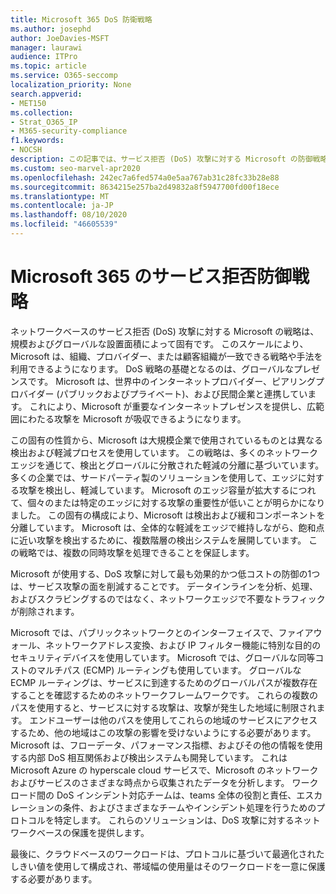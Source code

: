 ```yaml
---
title: Microsoft 365 DoS 防衛戦略
ms.author: josephd
author: JoeDavies-MSFT
manager: laurawi
audience: ITPro
ms.topic: article
ms.service: O365-seccomp
localization_priority: None
search.appverid:
- MET150
ms.collection:
- Strat_O365_IP
- M365-security-compliance
f1.keywords:
- NOCSH
description: この記事では、サービス拒否 (DoS) 攻撃に対する Microsoft の防御戦略の概要について説明します。
ms.custom: seo-marvel-apr2020
ms.openlocfilehash: 242ec7a6fed574a0e5aa767ab31c28fc33b28e88
ms.sourcegitcommit: 8634215e257ba2d49832a8f5947700fd00f18ece
ms.translationtype: MT
ms.contentlocale: ja-JP
ms.lasthandoff: 08/10/2020
ms.locfileid: "46605539"
---
```

# <a name="microsoft-365-denial-of-service-defense-strategy"></a>Microsoft 365 のサービス拒否防御戦略

ネットワークベースのサービス拒否 (DoS) 攻撃に対する Microsoft の戦略は、規模およびグローバルな設置面積によって固有です。 このスケールにより、Microsoft は、組織、プロバイダー、または顧客組織が一致できる戦略や手法を利用できるようになります。 DoS 戦略の基礎となるのは、グローバルなプレゼンスです。 Microsoft は、世界中のインターネットプロバイダー、ピアリングプロバイダー (パブリックおよびプライベート)、および民間企業と連携しています。 これにより、Microsoft が重要なインターネットプレゼンスを提供し、広範囲にわたる攻撃を Microsoft が吸収できるようになります。

この固有の性質から、Microsoft は大規模企業で使用されているものとは異なる検出および軽減プロセスを使用しています。 この戦略は、多くのネットワークエッジを通じて、検出とグローバルに分散された軽減の分離に基づいています。 多くの企業では、サードパーティ製のソリューションを使用して、エッジに対する攻撃を検出し、軽減しています。 Microsoft のエッジ容量が拡大するにつれて、個々のまたは特定のエッジに対する攻撃の重要性が低いことが明らかになりました。 この固有の構成により、Microsoft は検出および緩和コンポーネントを分離しています。 Microsoft は、全体的な軽減をエッジで維持しながら、飽和点に近い攻撃を検出するために、複数階層の検出システムを展開しています。 この戦略では、複数の同時攻撃を処理できることを保証します。

Microsoft が使用する、DoS 攻撃に対して最も効果的かつ低コストの防御の1つは、サービス攻撃の面を削減することです。 データインラインを分析、処理、およびスクラビングするのではなく、ネットワークエッジで不要なトラフィックが削除されます。

Microsoft では、パブリックネットワークとのインターフェイスで、ファイアウォール、ネットワークアドレス変換、および IP フィルター機能に特別な目的のセキュリティデバイスを使用しています。 Microsoft では、グローバルな同等コストのマルチパス (ECMP) ルーティングも使用しています。 グローバルな ECMP ルーティングは、サービスに到達するためのグローバルパスが複数存在することを確認するためのネットワークフレームワークです。 これらの複数のパスを使用すると、サービスに対する攻撃は、攻撃が発生した地域に制限されます。 エンドユーザーは他のパスを使用してこれらの地域のサービスにアクセスするため、他の地域はこの攻撃の影響を受けないようにする必要があります。 Microsoft は、フローデータ、パフォーマンス指標、およびその他の情報を使用する内部 DoS 相互関係および検出システムも開発しています。 これは Microsoft Azure の hyperscale cloud サービスで、Microsoft のネットワークおよびサービスのさまざまな時点から収集されたデータを分析します。 ワークロード間の DoS インシデント対応チームは、teams 全体の役割と責任、エスカレーションの条件、およびさまざまなチームやインシデント処理を行うためのプロトコルを特定します。 これらのソリューションは、DoS 攻撃に対するネットワークベースの保護を提供します。

最後に、クラウドベースのワークロードは、プロトコルに基づいて最適化されたしきい値を使用して構成され、帯域幅の使用量はそのワークロードを一意に保護する必要があります。
